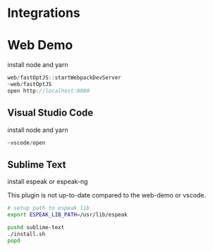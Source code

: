 # Integrations

# Web Demo

install node and yarn

```scala
web/fastOptJS::startWebpackDevServer
~web/fastOptJS
open http://localhost:8080
```

## Visual Studio Code

install node and yarn

```scala
~vscode/open
```

## Sublime Text

install espeak or espeak-ng

This plugin is not up-to-date compared to the web-demo or vscode.

```bash
# setup path to espeak lib
export ESPEAK_LIB_PATH=/usr/lib/espeak

pushd sublime-text
./install.sh
popd
```